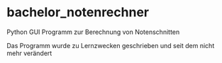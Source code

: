 # bachelor_notenrechner
Python GUI Programm zur Berechnung von Notenschnitten

Das Programm wurde zu Lernzwecken geschrieben und seit dem nicht mehr verändert
